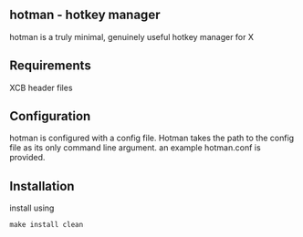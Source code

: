 hotman - hotkey manager
-----------------------
hotman is a truly minimal, genuinely useful hotkey manager for X


Requirements
------------
XCB header files


Configuration
-------------
hotman is configured with a config file. Hotman takes the path to the config file as its only command line argument. an example hotman.conf is provided.


Installation
------------
install using

	make install clean
